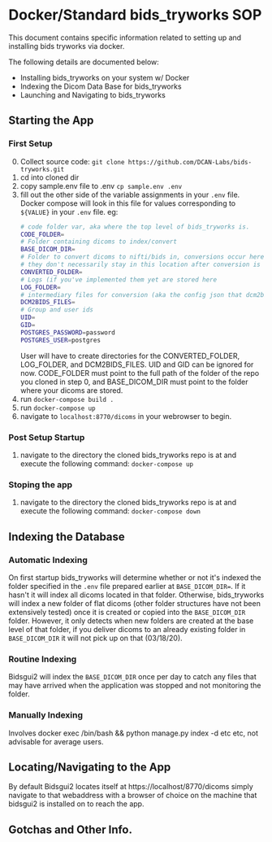 # Docker/Standard bids_tryworks SOP
This document contains specific information related to setting up and installing bids
tryworks via docker.

The following details are documented below:
- Installing bids_tryworks on your system w/ Docker
- Indexing the Dicom Data Base for bids_tryworks
- Launching and Navigating to bids_tryworks

## Starting the App
### First Setup
0) Collect source code: `git clone https://github.com/DCAN-Labs/bids-tryworks.git`
1) cd into cloned dir
2) copy sample.env file to .env `cp sample.env .env`
3) fill out the other side of the variable assignments in your `.env` file. Docker compose will look in this file for values corresponding to `${VALUE}` in your `.env` file. eg:
    ```bash
    # code folder var, aka where the top level of bids_tryworks is.
    CODE_FOLDER=
    # Folder containing dicoms to index/convert
    BASE_DICOM_DIR=
    # Folder to convert dicoms to nifti/bids in, conversions occur here, but
    # they don't necessarily stay in this location after conversion is done.
    CONVERTED_FOLDER=
    # Logs (if you've implemented them yet are stored here
    LOG_FOLDER=
    # intermediary files for conversion (aka the config json that dcm2bids needs) are stored here
    DCM2BIDS_FILES=
    # Group and user ids
    UID=
    GID=
    POSTGRES_PASSWORD=password
    POSTGRES_USER=postgres
    ```
    User will have to create directories for the CONVERTED_FOLDER, LOG_FOLDER, and DCM2BIDS_FILES. UID and GID can be ignored for now. CODE_FOLDER must point to the full path of the folder of the repo you cloned in step 0, and BASE_DICOM_DIR must point to the folder where your dicoms are stored.
4) run `docker-compose build .` 
5) run `docker-compose up`
6) navigate to `localhost:8770/dicoms` in your webrowser to begin.
### Post Setup Startup
1) navigate to the directory the cloned bids_tryworks repo is at and execute the following command:
    ```docker-compose up```
### Stoping the app
1) navigate to the directory the cloned bids_tryworks repo is at and execute the following command:
    ```docker-compose down```

## Indexing the Database
### Automatic Indexing
On first startup bids_tryworks will determine whether or not it's indexed the folder specified in the `.env` file prepared earlier at `BASE_DICOM_DIR=`. If it hasn't it will index all dicoms located in that folder. Otherwise, bids_tryworks will index a new folder of flat dicoms (other folder structures have not been extensively tested) once it is created or copied into the `BASE_DICOM_DIR` folder. However, it only detects when new folders are created at the base level of that folder, if you deliver dicoms to an already existing folder in `BASE_DICOM_DIR` it will not pick up on that (03/18/20).

### Routine Indexing
Bidsgui2 will index the `BASE_DICOM_DIR` once per day to catch any files that may have arrived when the application was stopped and not monitoring the folder.

### Manually Indexing
Involves docker exec <id of container> /bin/bash && python manage.py index -d <folder to index> etc etc, not advisable for average users.
## Locating/Navigating to the App
By default Bidsgui2 locates itself at https://localhost/8770/dicoms simply navigate to that webaddress with a browser of choice on the machine that bidsgui2 is installed on to reach the app.
## Gotchas and Other Info.
